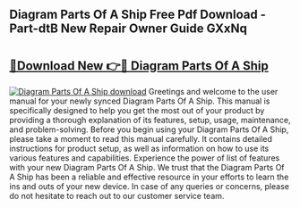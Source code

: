 ## Diagram Parts Of A Ship Free Pdf Download - Part-dtB New Repair Owner Guide GXxNq

# <h2><a href="http://dfqaxt0.blite.top/?on=Diagram+Parts+Of+A+Ship">🔗Download New 👉🔴 Diagram Parts Of A Ship</a></h2>

[![Diagram Parts Of A Ship download](https://i.imgur.com/lujVjoI.png)](http://dfqaxt0.blite.top/?on=Diagram+Parts+Of+A+Ship)
Greetings and welcome to the user manual for your newly synced Diagram Parts Of A Ship. This manual is specifically designed to help you get the most out of your product by providing a thorough explanation of its features, setup, usage, maintenance, and problem-solving. Before you begin using your Diagram Parts Of A Ship, please take a moment to read this manual carefully. It contains detailed instructions for product setup, as well as information on how to use its various features and capabilities. Experience the power of list of features with your new Diagram Parts Of A Ship. We trust that the Diagram Parts Of A Ship has been a reliable and effective resource in your efforts to learn the ins and outs of your new device. In case of any queries or concerns, please do not hesitate to reach out to our customer service team.
